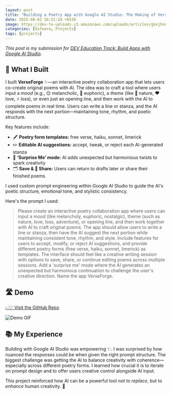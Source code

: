 ```yaml
---
layout: post
title: "Building a Poetry App with Google AI Studio: The Making of VerseForge"
date: 2025-08-02 16:21:24 +0530
image: https://dev-to-uploads.s3.amazonaws.com/uploads/articles/gkxjhnqvog0ovuohm5j1.png
categories: [Sofware, Projects]
tags: [projects]
---
```


*This post is my submission for [DEV Education Track: Build Apps with Google AI Studio](https://dev.to/deved/build-apps-with-google-ai-studio).*

## 🔨 What I Built

I built **VerseForge** ✨—an interactive poetry collaboration app that lets users co-create original poems with AI. The idea was to craft a tool where users input a *mood* (e.g., 😔 melancholic, 🎉 euphoric), a *theme* (like 🌿 nature, ❤️ love, ⚡ loss), or even just an opening line, and then work *with* the AI to complete poems in real time. Users can write a line or stanza, and the AI responds with the next portion—maintaining tone, rhythm, and poetic structure.

Key features include:

* 🖋 **Poetry form templates:** free verse, haiku, sonnet, limerick
* ✏️ **Editable AI suggestions:** accept, tweak, or reject each AI-generated stanza
* 🚀 **‘Surprise Me’ mode:** AI adds unexpected but harmonious twists to spark creativity
* 🗂️ **Save & 🔗 Share:** Users can return to drafts later or share their finished poems

I used custom prompt engineering within Google AI Studio to guide the AI's poetic structure, emotional tone, and stylistic consistency.

Here's the prompt I used:

> Please create an interactive poetry collaboration app where users can input a mood (like melancholy, euphoric, nostalgic), theme (such as nature, love, loss, adventure), or opening line, and then work together with AI to craft original poems. The app should allow users to write a line or stanza, then have the AI suggest the next portion while maintaining consistent tone, rhythm, and style. Include features for users to accept, modify, or reject AI suggestions, and provide different poetry forms (free verse, haiku, sonnet, limerick) as templates. The interface should feel like a creative writing session with options to save, share, or continue editing poems across multiple sessions. Add a 'surprise me' mode where the AI generates an unexpected but harmonious continuation to challenge the user's creative direction. Name the app VerseForge.

## 🛣️ Demo
[👉🏼 Visit the GitHub Repo](https://github.com/lakshyaelite/VerseForge)

![Demo GIF](https://lh3.googleusercontent.com/d/1jQV5QOL1mezRxNfx6f0YtkMOg6wIEy_P=s220?authuser=0)

## 📚 My Experience

Building with Google AI Studio was empowering ✨. I was surprised by how nuanced the responses could be when given the right prompt structure. The biggest challenge was getting the AI to balance creativity with coherence—especially across different poetry forms. I learned how crucial it is to iterate on prompt design and to offer users creative control alongside AI input.

This project reinforced how AI can be a powerful tool *not to replace*, but to *enhance* human creativity. 💭
